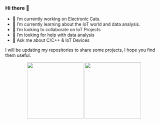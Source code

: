 ### Hi there 👋

<!--
**YoshiDev22/YoshiDev22** is a ✨ _special_ ✨ repository because its `README.md` (this file) appears on your GitHub profile.

Here are some ideas to get you started:

- 📫 How to reach me: ...
- 😄 Pronouns: ...
- ⚡ Fun fact: ...
-->
- 🔭 I’m currently working on Electronic Cats.
- 🌱 I’m currently learning about the IoT world and data analysis.
- 👯 I’m looking to collaborate on IoT Projects
- 🤔 I’m looking for help with data analysis
- 💬 Ask me about C/C++ & IoT Devices

I will be updating my repositories to share some projects, I hope you find them useful.

<div align="center">
    <tr>
        <td>
            <img height="180" src="https://github-readme-stats.vercel.app/api?username=yoshidev22&show_icons=true&count_privattrue&hide=issues&border_radius=20&theme=prussian" />
        </td>
        <td>
             <img height="180" src="https://github-readme-stats.vercel.app/api/top-langs/?username=yoshidev22&hide=c,makefile,batchfile,assembly,vhdl&langs_count=7&exclude_repo=js-course&border_radius=20&theme=prussian">
        </td>
    </tr>
</div>

<div align="center">
   
</div>
